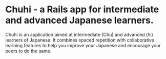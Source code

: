Chuhi - a Rails app for intermediate and advanced Japanese learners.
=====
Chuhi is an application aimed at intermediate (Chu) and advanced (hi) learners of Japanese. It combines spaced repetition with collaborative learning features to help you improve your Japanese and encourage your peers to do the same.
